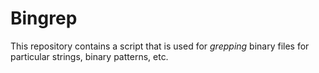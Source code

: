 # Bingrep

This repository contains a script that is used for *grepping* binary files for particular strings, binary patterns, etc.
